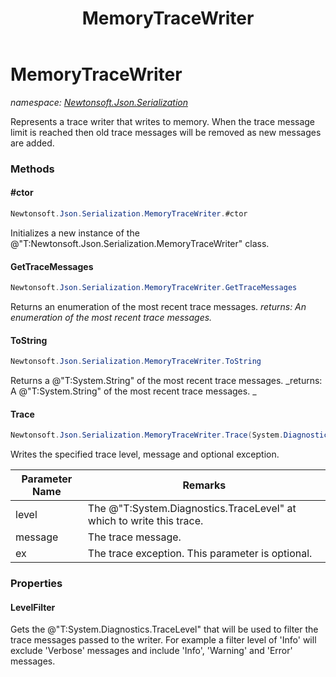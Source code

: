 ﻿---
title: MemoryTraceWriter
---

# MemoryTraceWriter
_namespace: [Newtonsoft.Json.Serialization](N-Newtonsoft.Json.Serialization.html)_

Represents a trace writer that writes to memory. When the trace message limit is
 reached then old trace messages will be removed as new messages are added.



### Methods

#### #ctor
```csharp
Newtonsoft.Json.Serialization.MemoryTraceWriter.#ctor
```
Initializes a new instance of the @"T:Newtonsoft.Json.Serialization.MemoryTraceWriter" class.

#### GetTraceMessages
```csharp
Newtonsoft.Json.Serialization.MemoryTraceWriter.GetTraceMessages
```
Returns an enumeration of the most recent trace messages.
_returns: An enumeration of the most recent trace messages._

#### ToString
```csharp
Newtonsoft.Json.Serialization.MemoryTraceWriter.ToString
```
Returns a @"T:System.String" of the most recent trace messages.
_returns: 
            A @"T:System.String" of the most recent trace messages.
            _

#### Trace
```csharp
Newtonsoft.Json.Serialization.MemoryTraceWriter.Trace(System.Diagnostics.TraceLevel,System.String,System.Exception)
```
Writes the specified trace level, message and optional exception.

|Parameter Name|Remarks|
|--------------|-------|
|level|The @"T:System.Diagnostics.TraceLevel" at which to write this trace.|
|message|The trace message.|
|ex|The trace exception. This parameter is optional.|



### Properties

#### LevelFilter
Gets the @"T:System.Diagnostics.TraceLevel" that will be used to filter the trace messages passed to the writer.
 For example a filter level of 'Info' will exclude 'Verbose' messages and include 'Info',
 'Warning' and 'Error' messages.
